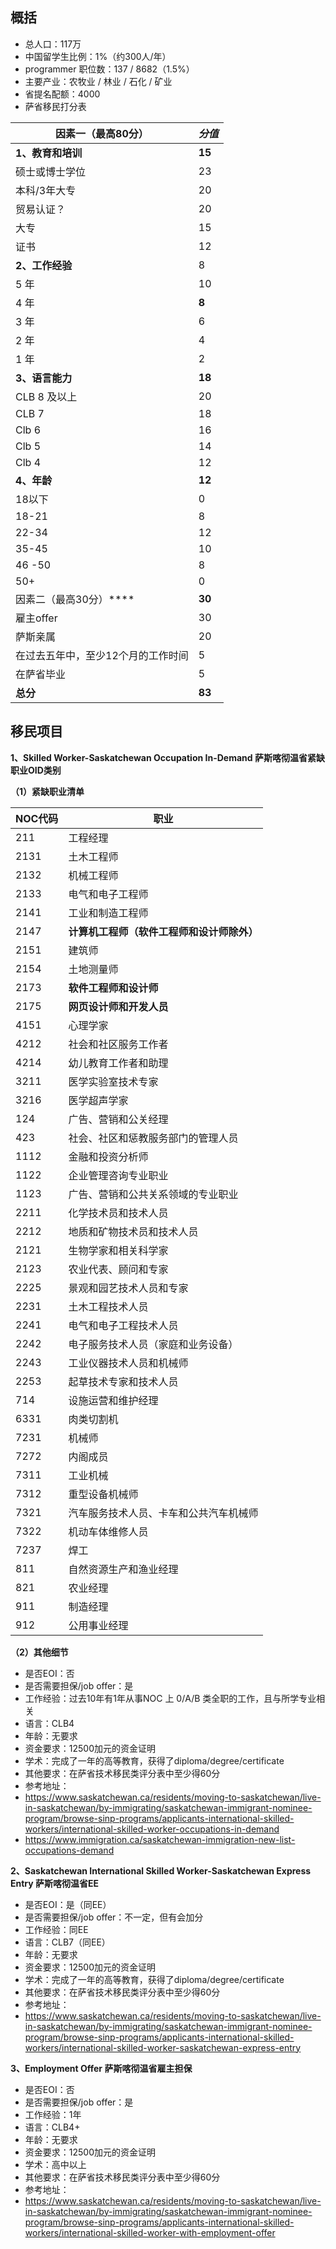 ## 概括

- 总人口：117万
- 中国留学生比例：1%（约300人/年）
- programmer 职位数：137 / 8682（1.5%）
- 主要产业：农牧业 / 林业 / 石化 / 矿业
- 省提名配额：4000
- 萨省移民打分表

| 因素一（最高80分）                 | *分值* |
| ---------------------------------- | ------ |
| **1、教育和培训**                  | **15** |
| 硕士或博士学位                     | 23     |
| 本科/3年大专                       | 20     |
| 贸易认证？                         | 20     |
| 大专                               | 15     |
| 证书                               | 12     |
| **2、工作经验**                    | 8      |
| 5 年                               | 10     |
| 4 年                               | **8**  |
| 3 年                               | 6      |
| 2 年                               | 4      |
| 1 年                               | 2      |
| **3、语言能力**                    | **18** |
| CLB 8 及以上                       | 20     |
| CLB 7                              | 18     |
| Clb 6                              | 16     |
| Clb 5                              | 14     |
| Clb 4                              | 12     |
| **4、年龄**                        | **12** |
| 18以下                             | 0      |
| 18-21                              | 8      |
| 22-34                              | 12     |
| 35-45                              | 10     |
| 46 -50                             | 8      |
| 50+                                | 0      |
| 因素二（最高30分）****             | **30** |
| 雇主offer                          | 30     |
| 萨斯亲属                           | 20     |
| 在过去五年中，至少12个月的工作时间 | 5      |
| 在萨省毕业                         | 5      |
| **总分**                           | **83** |

## 移民项目

**1、Skilled Worker-Saskatchewan Occupation In-Demand 萨斯喀彻温省紧缺职业OID类别**

**（1）紧缺职业清单**

| **NOC代码** | **职业**                                   |
| ----------- | ------------------------------------------ |
| 211         | 工程经理                                   |
| 2131        | 土木工程师                                 |
| 2132        | 机械工程师                                 |
| 2133        | 电气和电子工程师                           |
| 2141        | 工业和制造工程师                           |
| 2147        | **计算机工程师（软件工程师和设计师除外）** |
| 2151        | 建筑师                                     |
| 2154        | 土地测量师                                 |
| 2173        | **软件工程师和设计师**                     |
| 2175        | **网页设计师和开发人员**                   |
| 4151        | 心理学家                                   |
| 4212        | 社会和社区服务工作者                       |
| 4214        | 幼儿教育工作者和助理                       |
| 3211        | 医学实验室技术专家                         |
| 3216        | 医学超声学家                               |
| 124         | 广告、营销和公关经理                       |
| 423         | 社会、社区和惩教服务部门的管理人员         |
| 1112        | 金融和投资分析师                           |
| 1122        | 企业管理咨询专业职业                       |
| 1123        | 广告、营销和公共关系领域的专业职业         |
| 2211        | 化学技术员和技术人员                       |
| 2212        | 地质和矿物技术员和技术人员                 |
| 2121        | 生物学家和相关科学家                       |
| 2123        | 农业代表、顾问和专家                       |
| 2225        | 景观和园艺技术人员和专家                   |
| 2231        | 土木工程技术人员                           |
| 2241        | 电气和电子工程技术人员                     |
| 2242        | 电子服务技术人员（家庭和业务设备）         |
| 2243        | 工业仪器技术人员和机械师                   |
| 2253        | 起草技术专家和技术人员                     |
| 714         | 设施运营和维护经理                         |
| 6331        | 肉类切割机                                 |
| 7231        | 机械师                                     |
| 7272        | 内阁成员                                   |
| 7311        | 工业机械                                   |
| 7312        | 重型设备机械师                             |
| 7321        | 汽车服务技术人员、卡车和公共汽车机械师     |
| 7322        | 机动车体维修人员                           |
| 7237        | 焊工                                       |
| 811         | 自然资源生产和渔业经理                     |
| 821         | 农业经理                                   |
| 911         | 制造经理                                   |
| 912         | 公用事业经理                               |

**（2）其他细节**

- 是否EOI：否
- 是否需要担保/job offer：是
- 工作经验：过去10年有1年从事NOC 上 0/A/B 类全职的工作，且与所学专业相关
- 语言：CLB4
- 年龄：无要求
- 资金要求：12500加元的资金证明
- 学术：完成了一年的高等教育，获得了diploma/degree/certificate
- 其他要求：在萨省技术移民类评分表中至少得60分
- 参考地址：
- https://www.saskatchewan.ca/residents/moving-to-saskatchewan/live-in-saskatchewan/by-immigrating/saskatchewan-immigrant-nominee-program/browse-sinp-programs/applicants-international-skilled-workers/international-skilled-worker-occupations-in-demand
- https://www.immigration.ca/saskatchewan-immigration-new-list-occupations-demand

**2、Saskatchewan International Skilled Worker-Saskatchewan Express Entry 萨斯喀彻温省EE**

- 是否EOI：是（同EE）
- 是否需要担保/job offer：不一定，但有会加分
- 工作经验：同EE
- 语言：CLB7（同EE）
- 年龄：无要求
- 资金要求：12500加元的资金证明
- 学术：完成了一年的高等教育，获得了diploma/degree/certificate
- 其他要求：在萨省技术移民类评分表中至少得60分
- 参考地址：
- https://www.saskatchewan.ca/residents/moving-to-saskatchewan/live-in-saskatchewan/by-immigrating/saskatchewan-immigrant-nominee-program/browse-sinp-programs/applicants-international-skilled-workers/international-skilled-worker-saskatchewan-express-entry

**3、Employment Offer 萨斯喀彻温省雇主担保**

- 是否EOI：否
- 是否需要担保/job offer：是
- 工作经验：1年
- 语言：CLB4+
- 年龄：无要求
- 资金要求：12500加元的资金证明
- 学术：高中以上
- 其他要求：在萨省技术移民类评分表中至少得60分
- 参考地址：
- https://www.saskatchewan.ca/residents/moving-to-saskatchewan/live-in-saskatchewan/by-immigrating/saskatchewan-immigrant-nominee-program/browse-sinp-programs/applicants-international-skilled-workers/international-skilled-worker-with-employment-offer
